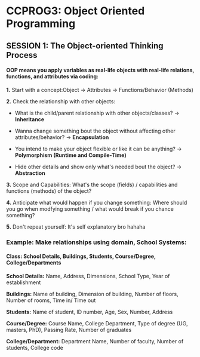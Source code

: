 # CCPROG3: Object Oriented Programming

## SESSION 1: The Object-oriented Thinking Process

#### OOP means you apply variables as real-life objects with real-life relations, functions, and attributes via coding: 


**1.** Start with a concept:Object -> Attributes -> Functions/Behavior (Methods) 


**2.** Check the relationship with other objects: 


- What is the child/parent relationship with other objects/classes? -> **Inheritance**


- Wanna change something bout the object without affecting other attributes/behavior? -> **Encapsulation**


- You intend to make your object flexible or like it can be anything? -> **Polymorphism (Runtime and Compile-Time)** 


- Hide other details and show only what's needed bout the object? -> **Abstraction**


**3.** Scope and Capabilities: What's the scope (fields) / capabilities and functions (methods) of the object? 


**4.** Anticipate what would happen if you change something: Where should you go when modfying something / what would break if you chance something? 


**5.** Don't repeat yourself: It's self explanatory bro hahaha 


### Example: Make relationships using domain, School Systems:


#### **Class:** School Details, Buildings, Students, Course/Degree, College/Departments 


**School Details:** Name, Address, Dimensions, School Type, Year of establishment


**Buildings:** Name of building, Dimension of building, Number of floors, Number of rooms, Time in/ Time out 


**Students:** Name of student, ID number, Age, Sex, Number, Address


**Course/Degree:** Course Name, College Department, Type of degree (UG, masters, PhD), Passing Rate, Number of graduates


**College/Department:** Department Name, Number of faculty, Number of students, College code 

